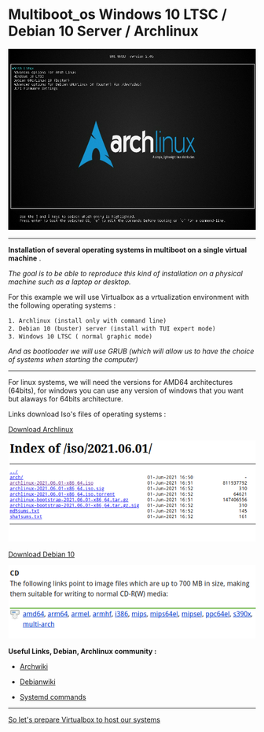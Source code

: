 # Multiboot_os Windows 10 LTSC / Debian 10 Server / Archlinux

![Multi](img/ARCH/ArcoLinux_2021-06-27_16-20-41.png)

--- 

**Installation of several operating systems in multiboot on a single virtual machine** .

*The goal is to be able to reproduce this kind of installation on a physical machine such as a laptop or desktop.*

For this example we will use Virtualbox as a vrtualization environment with the following operating systems :

    1. Archlinux (install only with command line)
    2. Debian 10 (buster) server (install with TUI expert mode)
    3. Windows 10 LTSC ( normal graphic mode)

*And as bootloader we will use GRUB (which will allow us to have the choice of systems when starting the computer)*

---


For linux systems, we will need the versions for AMD64 architectures (64bits), for windows you can use any version of windows that you want but alaways for 64bits architecture.

Links download Iso's files of operating systems :

[Download Archlinux](https://archlinux.org/download/)

![arch](img/Win/ArcoLinux_2021-06-26_11-53-13.png)

[Download Debian 10](https://www.debian.org/CD/http-ftp/)

![deb](img/Deb/debiancd.png)


**Useful Links, Debian, Archlinux community :**


- [Archwiki](https://wiki.archlinux.org/)

- [Debianwiki](https://wiki.debian.org/FrontPage)

- [Systemd commands](https://wiki.archlinux.org/title/systemd)


---


[So let's prepare Virtualbox to host our systems](https://gitea.86thumbs.net/Abdellah/Multiboot_os/src/branch/master/step1_prepare_virtualbox.md)

